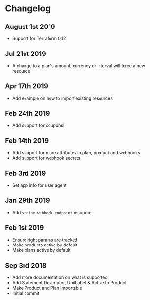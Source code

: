 # Changelog

## August 1st 2019

  * Support for Terraform 0.12


## Jul 21st 2019

  * A change to a plan's amount, currency or interval will force a new resource


## Apr 17th 2019

  * Add example on how to import existing resources


## Feb 24th 2019

  * Add support for coupons!


## Feb 14th 2019

  * Add support for more attributes in plan, product and webhooks
  * Add support for webhook secrets


## Feb 3rd 2019

  * Set app info for user agent


## Jan 29th 2019

  * Add `stripe_webhook_endpoint` resource


## Feb 1st 2019

  * Ensure right params are tracked
  * Make products active by default
  * Make plans active by default


## Sep 3rd 2018

  * Add more documentation on what is supported
  * Add Statement Descriptor, UnitLabel & Active to Product
  * Make Product and Plan importable
  * Initial commit
